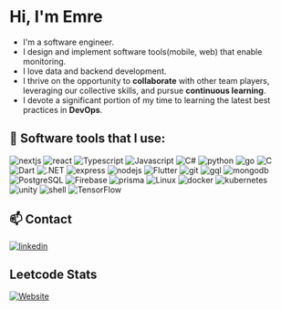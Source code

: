 #                             Hi, I'm **Emre** 


- I'm a software engineer.
- I design and implement software tools(mobile, web) that enable monitoring.
- I love data and backend development.
- I thrive on the opportunity to **collaborate** with other team players, leveraging our collective skills, and pursue **continuous learning**.
- I devote a significant portion of my time to learning the latest best practices in **DevOps**. 


## 💎 Software tools that I use:
![nextjs](https://img.shields.io/badge/next.js-000000?style=for-the-badge&logo=nextdotjs&logoColor=white)
![react](https://img.shields.io/badge/React-20232A?style=for-the-badge&logo=react&logoColor=61DAFB)
![Typescript](https://img.shields.io/badge/TypeScript-007ACC?style=for-the-badge&logo=typescript&logoColor=white)
![Javascript](https://img.shields.io/badge/JavaScript-323330?style=for-the-badge&logo=javascript&logoColor=F7DF1E)
![C#](https://img.shields.io/badge/C%23-239120?style=for-the-badge&logo=c-sharp&logoColor=white)
![python](https://img.shields.io/badge/Python-FFD43B?style=for-the-badge&logo=python&logoColor=blue)
![go](https://img.shields.io/badge/Go-00ADD8?style=for-the-badge&logo=go&logoColor=white)
![C](https://img.shields.io/badge/C-00599C?style=for-the-badge&logo=c&logoColor=white)
![Dart](https://img.shields.io/badge/Dart-0175C2?style=for-the-badge&logo=dart&logoColor=white)
![.NET](https://img.shields.io/badge/.NET-512BD4?style=for-the-badge&logo=dotnet&logoColor=white)
![express](https://img.shields.io/badge/Express.js-000000?style=for-the-badge&logo=express&logoColor=white)
![nodejs](https://img.shields.io/badge/Node.js-339933?style=for-the-badge&logo=nodedotjs&logoColor=white)
![Flutter](https://img.shields.io/badge/Flutter-02569B?style=for-the-badge&logo=flutter&logoColor=white)
![git](https://img.shields.io/badge/Git-F05032?style=for-the-badge&logo=git&logoColor=white)
![gql](https://img.shields.io/badge/GraphQl-E10098?style=for-the-badge&logo=graphql&logoColor=white)
![mongodb](https://img.shields.io/badge/MongoDB-4EA94B?style=for-the-badge&logo=mongodb&logoColor=white)
![PostgreSQL](https://img.shields.io/badge/PostgreSQL-316192?style=for-the-badge&logo=postgresql&logoColor=white)
![Firebase](https://img.shields.io/badge/firebase-ffca28?style=for-the-badge&logo=firebase&logoColor=black)
![prisma](https://img.shields.io/badge/Prisma-3982CE?style=for-the-badge&logo=Prisma&logoColor=white)
![Linux](https://img.shields.io/badge/Linux-FCC624?style=for-the-badge&logo=linux&logoColor=black) 
![docker](https://img.shields.io/badge/Docker-2CA5E0?style=for-the-badge&logo=docker&logoColor=white)
![kubernetes](https://img.shields.io/badge/kubernetes-326ce5.svg?&style=for-the-badge&logo=kubernetes&logoColor=white)
![unity](https://img.shields.io/badge/Unity-100000?style=for-the-badge&logo=unity&logoColor=white)
![shell](https://img.shields.io/badge/Shell_Script-121011?style=for-the-badge&logo=gnu-bash&logoColor=white)
![TensorFlow](https://img.shields.io/badge/TensorFlow-FF6F00?style=for-the-badge&logo=TensorFlow&logoColor=white)

## 📫 Contact
[![linkedin](https://img.shields.io/badge/LinkedIn-0077B5?style=for-the-badge&logo=linkedin&logoColor=white)](https://www.linkedin.com/in/emre-k%C4%B1l%C4%B1%C3%A7-603437147/?KOTA4OBSQdOXovdJx6hNxw=%3D)

## Leetcode Stats
[![Website](https://img.shields.io/badge/-LeetCode-FFA116?style=for-the-badge&logo=LeetCode&logoColor=black)](https://leetcode.com/Quelich/)
